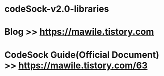# codeSock-v2.0-libraries

# Blog >> https://mawile.tistory.com

# CodeSock Guide(Official Document) >> https://mawile.tistory.com/63
